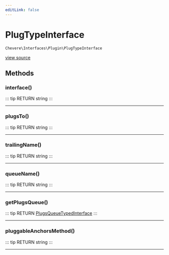 ```yaml
---
editLink: false
---
```


# PlugTypeInterface

`Chevere\Interfaces\Plugin\PlugTypeInterface`

[view source](https://github.com/chevere/chevere/blob/master/interfaces/Plugin/PlugTypeInterface.php)

## Methods

### interface()

::: tip RETURN
string
:::

---

### plugsTo()

::: tip RETURN
string
:::

---

### trailingName()

::: tip RETURN
string
:::

---

### queueName()

::: tip RETURN
string
:::

---

### getPlugsQueue()

::: tip RETURN
[PlugsQueueTypedInterface](./PlugsQueueTypedInterface.md)
:::

---

### pluggableAnchorsMethod()

::: tip RETURN
string
:::

---
